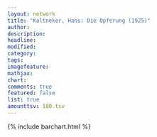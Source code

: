 ```yaml
---
layout: network
title: "Kaltneker, Hans: Die Opferung (1925)"
author:
description:
headline:
modified:
category:
tags:
imagefeature: 
mathjax: 
chart: 
comments: true
featured: false
list: true
amounttsv: 180.tsv
---
```

{% include barchart.html %}
